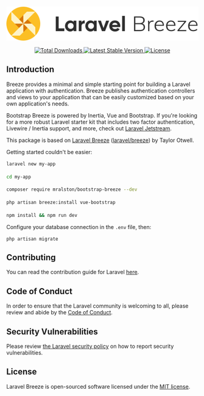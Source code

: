 <p align="center"><img src="https://raw.githubusercontent.com/mralston/bootstrap-breeze/master/art/logo.svg" alt="Logo Laravel Breeze"></p>

<p align="center">
    <a href="https://packagist.org/packages/mralston/bootstrap-breeze">
        <img src="https://img.shields.io/packagist/dt/mralston/bootstrap-breeze" alt="Total Downloads">
    </a>
    <a href="https://packagist.org/packages/mralston/bootstrap-breeze">
        <img src="https://img.shields.io/packagist/v/mralston/bootstrap-breeze" alt="Latest Stable Version">
    </a>
    <a href="https://packagist.org/packages/mralston/bootstrap-breeze">
        <img src="https://img.shields.io/packagist/l/mralston/bootstrap-breeze" alt="License">
    </a>
</p>

## Introduction

Breeze provides a minimal and simple starting point for building a Laravel application with authentication. Breeze publishes authentication controllers and views to your application that can be easily customized based on your own application's needs.

Bootstrap Breeze is powered by Inertia, Vue and Bootstrap. If you're looking for a more robust Laravel starter kit that includes two factor authentication, Livewire / Inertia support, and more, check out [Laravel Jetstream](https://jetstream.laravel.com).

This package is based on [Laravel Breeze](https://laravel.com/docs/8.x/starter-kits#laravel-breeze) ([laravel/breeze](https://github.com/laravel/breeze)) by Taylor Otwell.

Getting started couldn't be easier:

```bash
laravel new my-app

cd my-app

composer require mralston/bootstrap-breeze --dev

php artisan breeze:install vue-bootstrap

npm install && npm run dev
```

Configure your database connection in the `.env` file, then:

```
php artisan migrate
```

## Contributing

You can read the contribution guide for Laravel [here](https://laravel.com/docs/8.x/contributions).

## Code of Conduct

In order to ensure that the Laravel community is welcoming to all, please review and abide by the [Code of Conduct](https://laravel.com/docs/contributions#code-of-conduct).

## Security Vulnerabilities

Please review [the Laravel security policy](https://github.com/laravel/breeze/security/policy) on how to report security vulnerabilities.

## License

Laravel Breeze is open-sourced software licensed under the [MIT license](LICENSE.md).
